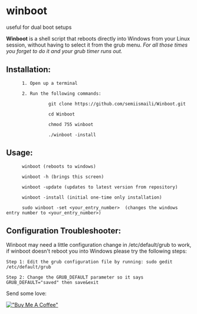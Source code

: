 # winboot
useful for dual boot setups

**Winboot** is a shell script that reboots directly into Windows from your Linux session, without having to select it from the grub menu. *For all those times you forget to do it and your grub timer runs out.*

Installation:
-
          1. Open up a terminal 
          
          2. Run the following commands:
                    
                    git clone https://github.com/semiismaili/Winboot.git
                    
                    cd Winboot
                    
                    chmod 755 winboot
                    
                    ./winboot -install
                    


Usage:
-
          winboot (reboots to windows)
          
          winboot -h (brings this screen)
          
          winboot -update (updates to latest version from repository)
          
          winboot -install (initial one-time only installation)

          sudo winboot -set <your_entry_number>  (changes the windows entry number to <your_entry_number>)
          
  
Configuration Troubleshooter:
-
Winboot may need a little configuration change in /etc/default/grub to work, if winboot doesn't reboot you into Windows
please try the following steps:


    Step 1: Edit the grub configuration file by running: sudo gedit /etc/default/grub

    Step 2: Change the GRUB_DEFAULT parameter so it says GRUB_DEFAULT="saved" then save&exit


Send some love:

[!["Buy Me A Coffee"](https://www.buymeacoffee.com/assets/img/custom_images/orange_img.png)](https://ko-fi.com/semiismaili)

          
          



